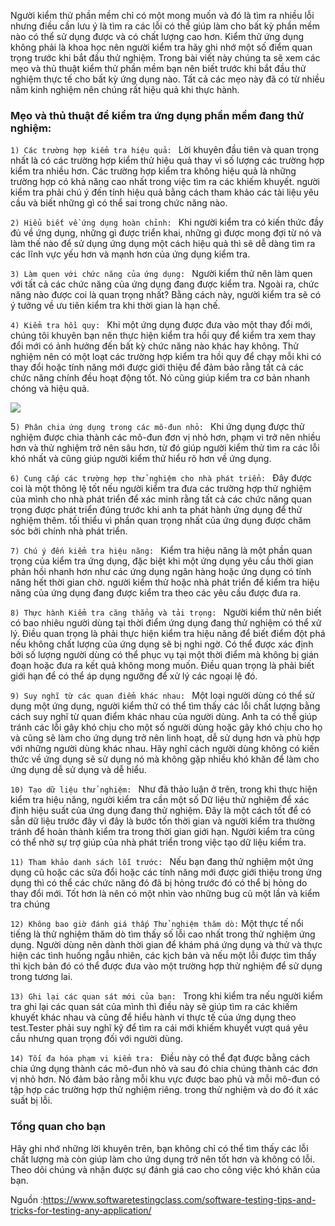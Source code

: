 Người kiểm thử phần mềm chỉ có một mong muốn và đó là tìm ra nhiều lỗi nhưng điều cần lưu ý là tìm ra các lỗi có thể giúp làm cho bất kỳ phần mềm nào có thể sử dụng được  và có chất lượng cao hơn. Kiểm thử ứng dụng không phải là khoa học nên người kiểm tra hãy ghi nhớ một số điểm quan trọng trước khi bắt đầu thử nghiệm. Trong bài viết này chúng ta sẽ xem các mẹo và thủ thuật kiểm thử phần mềm bạn nên biết trước khi bắt đầu thử nghiệm thực tế cho bất kỳ ứng dụng nào. Tất cả các mẹo này đã có từ nhiều năm kinh nghiệm nên chúng rất hiệu quả khi thực hành.

### Mẹo và thủ thuật để kiểm tra ứng dụng phần mềm đang thử nghiệm:

`1) Các trường hợp kiểm tra hiệu quả: `
Lời khuyên đầu tiên và quan trọng nhất là có các trường hợp kiểm thử hiệu quả thay vì số lượng các trường hợp kiểm tra nhiều hơn. Các trường hợp kiểm tra không hiệu quả là những trường hợp có khả năng cao nhất trong việc tìm ra các khiếm khuyết. người kiểm tra phải chú ý đến tính hiệu quả bằng cách tham khảo các tài liệu yêu cầu và biết những gì có thể sai trong chức năng nào.

`2) Hiểu biết về ứng dụng hoàn chỉnh: `
 Khi người kiểm tra có kiến thức đầy đủ về ứng dụng, những gì được triển khai, những gì được mong đợi từ nó và làm thế nào để sử dụng ứng dụng một cách hiệu quả thì sẽ dễ dàng tìm ra các lĩnh vực yếu hơn và mạnh hơn của ứng dụng kiểm tra.
 
 `3) Làm quen với chức năng của ứng dụng: `
 Người kiểm thử nên làm quen với tất cả các chức năng của ứng dụng đang được kiểm tra. Ngoài ra, chức năng nào được coi là quan trọng nhất? Bằng cách này, người kiểm tra sẽ có ý tưởng về ưu tiên kiểm tra khi thời gian là hạn chế.
 
 `4) Kiểm tra hồi quy: `
Khi một ứng dụng được đưa vào một thay đổi mới, chúng tôi khuyên bạn nên thực hiện kiểm tra hồi quy để kiểm tra xem thay đổi mới có ảnh hưởng đến bất kỳ chức năng nào khác hay không. Thử nghiệm nên có một loạt các trường hợp kiểm tra hồi quy để chạy mỗi khi có thay đổi hoặc tính năng mới được giới thiệu để đảm bảo rằng tất cả các chức năng chính đều hoạt động tốt. Nó cũng giúp kiểm tra cơ bản nhanh chóng và hiệu quả.

![](https://images.viblo.asia/8871c851-de7b-43b0-b69d-a63ada0857fe.png)

 5`) Phân chia ứng dụng trong các mô-đun nhỏ: `
Khi ứng dụng được thử nghiệm được chia thành các mô-đun đơn vị nhỏ hơn, phạm vi  trở nên nhiều hơn và thử nghiệm trở nên sâu hơn, từ đó giúp người kiểm thử tìm ra các lỗi khó nhất và cũng giúp người kiểm thử hiểu rõ hơn về ứng dụng.

`6) Cung cấp các trường hợp thử nghiệm cho nhà phát triển: `
Đây được coi là một thông lệ tốt nếu người kiểm tra đưa các trường hợp thử nghiệm của mình cho nhà phát triển để xác minh rằng tất cả các chức năng quan trọng được phát triển đúng trước khi anh ta phát hành ứng dụng để thử nghiệm thêm. tối thiểu vì phần quan trọng nhất của ứng dụng được chăm sóc bởi chính nhà phát triển.

`7) Chú ý đến kiểm tra hiệu năng: `
Kiểm tra hiệu năng là một phần quan trọng của kiểm tra ứng dụng, đặc biệt khi một ứng dụng yêu cầu thời gian phản hồi nhanh hơn như các ứng dụng ngân hàng hoặc ứng dụng có tính năng hết thời gian chờ. người kiểm thử hoặc nhà phát triển để kiểm tra hiệu năng của ứng dụng đang được kiểm tra theo các yêu cầu được đưa ra.

`8) Thực hành Kiểm tra căng thẳng và tải trọng: `
Người kiểm thử nên biết có bao nhiêu người dùng tại thời điểm ứng dụng đang thử nghiệm có thể xử lý. Điều quan trọng là phải thực hiện kiểm tra hiệu năng để biết điểm đột phá nếu không chất lượng của ứng dụng sẽ bị nghi ngờ. Có thể được xác định bởi số lượng người dùng có thể phục vụ tại một thời điểm mà không bị gián đoạn hoặc đưa ra kết quả không mong muốn. Điều quan trọng là phải biết giới hạn để có thể áp dụng ngưỡng để xử lý các ngoại lệ đó.

`9) Suy nghĩ từ các quan điểm khác nhau: `
Một loại người dùng có thể sử dụng một ứng dụng, người kiểm thử có thể tìm thấy các lỗi chất lượng bằng cách suy nghĩ từ quan điểm khác nhau của người dùng. Anh ta có thể giúp tránh các lỗi gây khó chịu cho một số người dùng hoặc gây khó chịu cho họ và cũng sẽ làm cho ứng dụng trở nên linh hoạt, dễ sử dụng hơn và phù hợp với những người dùng khác nhau. Hãy nghĩ cách người dùng không có kiến thức về ứng dụng sẽ sử dụng nó mà không gặp nhiều khó khăn để làm cho ứng dụng dễ sử dụng và dễ hiểu.

`10) Tạo dữ liệu thử nghiệm: `
Như đã thảo luận ở trên, trong khi thực hiện kiểm tra hiệu năng, người kiểm tra cần một số Dữ liệu thử nghiệm để xác định hiệu suất của ứng dụng đang thử nghiệm. Đây là một cách tốt để có sẵn dữ liệu trước đây vì đây là bước tốn thời gian và người kiểm tra thường tránh để hoàn thành kiểm tra trong thời gian giới hạn. Người kiểm tra cũng có thể nhờ sự trợ giúp của nhà phát triển trong việc tạo dữ liệu kiểm tra.

`11) Tham khảo danh sách lỗi trước: `
Nếu bạn đang thử nghiệm một ứng dụng cũ hoặc các sửa đổi hoặc các tính năng mới được giới thiệu trong ứng dụng thì có thể các chức năng đó đã bị hỏng trước đó có thể bị hỏng do thay đổi mới. Tốt hơn là nên có một nhìn vào những bug cũ một lần và kiểm tra chúng

`12) Không bao giờ đánh giá thấp Thử nghiệm thăm dò:` 
Một thực tế nổi tiếng là thử nghiệm thăm dò tìm thấy số lỗi cao nhất trong thử nghiệm ứng dụng. Người dùng nên dành thời gian để khám phá ứng dụng và thử và thực hiện các tình huống ngẫu nhiên, các kịch bản và nếu một lỗi được tìm thấy thì kịch bản đó có thể được đưa vào một trường hợp thử nghiệm để sử dụng trong tương lai.

`13) Ghi lại các quan sát mới của bạn: `
Trong khi kiểm tra nếu người kiểm tra ghi lại các quan sát của mình thì điều này sẽ giúp tìm ra các khiếm khuyết khác nhau và cũng để hiểu hành vi thực tế của ứng dụng theo test.Tester phải suy nghĩ kỹ để tìm ra cái mới khiếm khuyết vượt quá yêu cầu nhưng quan trọng đối với người dùng.

`14) Tối đa hóa phạm vi kiểm tra: `
Điều này có thể đạt được bằng cách chia ứng dụng thành các mô-đun nhỏ và sau đó chia chúng thành các đơn vị nhỏ hơn. Nó đảm bảo rằng mỗi khu vực được bao phủ và mỗi mô-đun có tập hợp các trường hợp thử nghiệm riêng. trong thử nghiệm và do đó ít xác suất bị lỗi.

### Tổng quan cho bạn

Hãy ghi nhớ những lời khuyên trên, bạn không chỉ có thể tìm thấy các lỗi chất lượng mà còn giúp làm cho ứng dụng trở nên tốt hơn và không có lỗi. Theo dõi chúng và nhận được sự đánh giá cao cho công việc khó khăn của bạn.

Nguồn :https://www.softwaretestingclass.com/software-testing-tips-and-tricks-for-testing-any-application/
